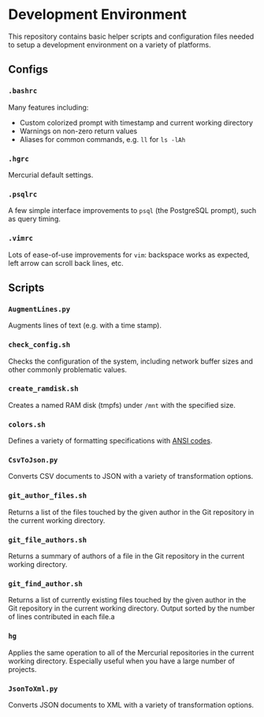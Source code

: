 
# Development Environment
This repository contains basic helper scripts and configuration files needed to setup a development environment on a variety of platforms.

## Configs

### `.bashrc`
Many features including:
* Custom colorized prompt with timestamp and current working directory
* Warnings on non-zero return values
* Aliases for common commands, e.g. `ll` for `ls -lAh`

### `.hgrc`
Mercurial default settings.

### `.psqlrc`
A few simple interface improvements to `psql` (the PostgreSQL prompt), such as query timing.

### `.vimrc`
Lots of ease-of-use improvements for `vim`: backspace works as expected, left arrow can scroll back lines, etc.

## Scripts

### `AugmentLines.py`
Augments lines of text (e.g. with a time stamp).

### `check_config.sh`
Checks the configuration of the system, including network buffer sizes and other commonly problematic values.

### `create_ramdisk.sh`
Creates a named RAM disk (tmpfs) under `/mnt` with the specified size.

### `colors.sh`
Defines a variety of formatting specifications with [ANSI codes](https://en.wikipedia.org/wiki/ANSI_escape_code).

### `CsvToJson.py`
Converts CSV documents to JSON with a variety of transformation options.

### `git_author_files.sh`
Returns a list of the files touched by the given author in the Git repository in the current working directory.

### `git_file_authors.sh`
Returns a summary of authors of a file in the Git repository in the current working directory.

### `git_find_author.sh`
Returns a list of currently existing files touched by the given author in the Git repository in the current working directory. Output sorted by the number of lines contributed in each file.a

### `hg`
Applies the same operation to all of the Mercurial repositories in the current working directory. Especially useful when you have a large number of projects.

### `JsonToXml.py`
Converts JSON documents to XML with a variety of transformation options.
